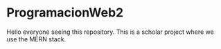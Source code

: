 # ProgramacionWeb2

Hello everyone seeing this repository. This is a scholar project where we use the MERN stack.
